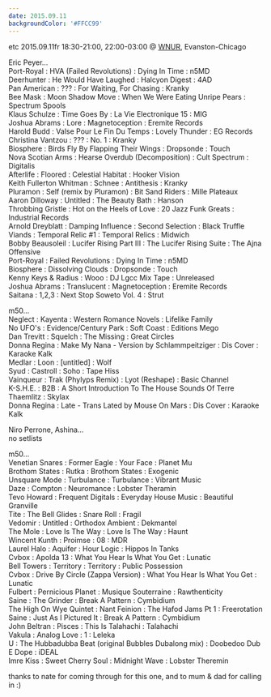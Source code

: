 ```yaml
---
date: 2015.09.11
backgroundColor: '#FFCC99'
---
```


etc 2015.09.11fr 18:30-21:00, 22:00-03:00 @ [WNUR](http://www.wnur.org/), Evanston-Chicago  

Eric Peyer...  
Port-Royal : HVA (Failed Revolutions) : Dying In Time : n5MD  
Deerhunter : He Would Have Laughed : Halcyon Digest : 4AD  
Pan American : ??? : For Waiting, For Chasing : Kranky  
Bee Mask : Moon Shadow Move : When We Were Eating Unripe Pears : Spectrum Spools  
Klaus Schulze : Time Goes By : La Vie Electronique 15 : MIG  
Joshua Abrams : Lore : Magnetoception : Eremite Records  
Harold Budd : Valse Pour Le Fin Du Temps : Lovely Thunder : EG Records  
Christina Vantzou : ??? : No. 1 : Kranky  
Biosphere : Birds Fly By Flapping Their Wings : Dropsonde : Touch  
Nova Scotian Arms : Hearse Overdub (Decomposition) : Cult Spectrum : Digitalis  
Afterlife : Floored : Celestial Habitat : Hooker Vision  
Keith Fullerton Whitman : Schnee : Antithesis : Kranky  
Pluramon : Self (remix by Pluramon) : Bit Sand Riders : Mille Plateaux  
Aaron Dilloway : Untitled : The Beauty Bath : Hanson  
Throbbing Gristle : Hot on the Heels of Love : 20 Jazz Funk Greats : Industrial Records  
Arnold Dreyblatt : Damping Influence : Second Selection : Black Truffle  
Viands : Temporal Relic #1 : Temporal Relics : Midwich  
Bobby Beausoleil : Lucifer Rising Part III : The Lucifer Rising Suite : The Ajna Offensive  
Port-Royal : Failed Revolutions : Dying In Time : n5MD  
Biosphere : Dissolving Clouds : Dropsonde : Touch  
Kenny Keys & Radius : Wooo : DJ Lgcc Mix Tape : Unreleased  
Joshua Abrams : Translucent : Magnetoception : Eremite Records  
Saitana : 1,2,3 : Next Stop Soweto Vol. 4 : Strut  

m50...  
Neglect : Kayenta : Western Romance Novels : Lifelike Family  
No UFO's : Evidence/Century Park : Soft Coast : Editions Mego  
Dan Trevitt : Squelch : The Missing : Great Circles  
Donna Regina : Make My Nana - Version by Schlammpeitziger : Dis Cover : Karaoke Kalk  
Medlar : Loon : \[untitled\] : Wolf  
Syud : Castroll : Soho : Tape Hiss  
Vainqueur : Trak (Phylyps Remix) : Lyot (Reshape) : Basic Channel  
K-S.H.E. : B2B : A Short Introduction To The House Sounds Of Terre Thaemlitz : Skylax  
Donna Regina : Late - Trans Lated by Mouse On Mars : Dis Cover : Karaoke Kalk  

Niro Perrone, Ashina...  
no setlists  

m50...  
Venetian Snares : Former Eagle : Your Face : Planet Mu  
Brothom States : Rutka : Brothom States : Exogenic  
Unsquare Mode : Turbulance : Turbulance : Vibrant Music  
Daze : Compton : Neuromance : Lobster Theramin  
Tevo Howard : Frequent Digitals : Everyday House Music : Beautiful Granville  
Tite : The Bell Glides : Snare Roll : Fragil  
Vedomir : Untitled : Orthodox Ambient : Dekmantel  
The Mole : Love Is The Way : Love Is The Way : Haunt  
Wincent Kunth : Proimse : 08 : MDR  
Laurel Halo : Aquifer : Hour Logic : Hippos In Tanks  
Cvbox : Apolda 13 : What You Hear Is What You Get : Lunatic  
Bell Towers : Territory : Territory : Public Possession  
Cvbox : Drive By Circle (Zappa Version) : What You Hear Is What You Get : Lunatic  
Fulbert : Pernicious Planet : Musique Souterraine : Rawthenticity  
Saine : The Grinder : Break A Pattern : Cymbidium  
The High On Wye Quintet : Nant Feinion : The Hafod Jams Pt 1 : Freerotation  
Saine : Just As I Pictured It : Break A Pattern : Cymbidium  
John Beltran : Pisces : This Is Talahachi : Talahachi  
Vakula : Analog Love : 1 : Leleka  
U : The Hubbadubba Beat (original Bubbles Dubalong mix) : Doobedoo Dub E Dope : iDEAL  
Imre Kiss : Sweet Cherry Soul : Midnight Wave : Lobster Theremin  

thanks to nate for coming through for this one, and to mum & dad for calling in :)